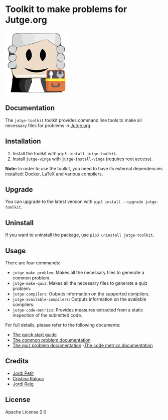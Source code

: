 # Toolkit to make problems for Jutge.org

![Logo](documentation/jutge-toolkit.png)


## Documentation

The `jutge-toolkit` toolkit provides command line tools to
make all necessary files for problems in
[Jutge.org](https://jutge.org/).


## Installation

1. Install the toolkit with `pip3 install jutge-toolkit`.
2. Install `jutge-vinga` with `jutge-install-vinga` (requires root access).

**Note:** In order to use the toolkit, you need to have its external dependencies
installed: Docker, LaTeX and various compilers.


## Upgrade

You can upgrade to the latest version with `pip3 install --upgrade jutge-toolkit`.


## Uninstall

If you want to uninstall the package, use `pip3 uninstall jutge-toolkit`.



## Usage

There are four commands:

- `jutge-make-problem`: Makes all the necessary files to generate a common problem.
- `jutge-make-quiz`: Makes all the necessary files to generate a quiz problem.
- `jutge-compilers`: Outputs information on the supported compilers.
- `jutge-available-compilers`: Outputs information on the available compilers.
- `jutge-code-metrics`:  Provides measures extracted from a static inspection of the submitted code.

For full details, please refer to the following documents:

- [The quick start guide](documentation/quick-start.md)
- [The common problem documentation](documentation/problems.md)
- [The quiz problem documentation](documentation/quizzes.md)
 -[The code metrics documentation](documentation/code_metrics.md)



## Credits

- [Jordi Petit](https://github.com/jordi-petit)
- [Cristina Raluca](https://github.com/ralucado)
- [Jordi Reig](https://github.com/jordireig)


## License

Apache License 2.0
